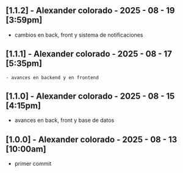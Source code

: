 ## [1.1.2] - Alexander colorado - 2025 - 08 - 19 [3:59pm]
- cambios en back, front y sistema de notificaciones

## [1.1.1] - Alexander colorado - 2025 - 08 - 17 [5:35pm]
    - avances en backend y en frontend

## [1.1.0] - Alexander colorado - 2025 - 08 - 15 [4:15pm]
- avances en back, front y base de datos

## [1.0.0] - Alexander colorado - 2025 - 08 - 13 [10:00am]
- primer commit